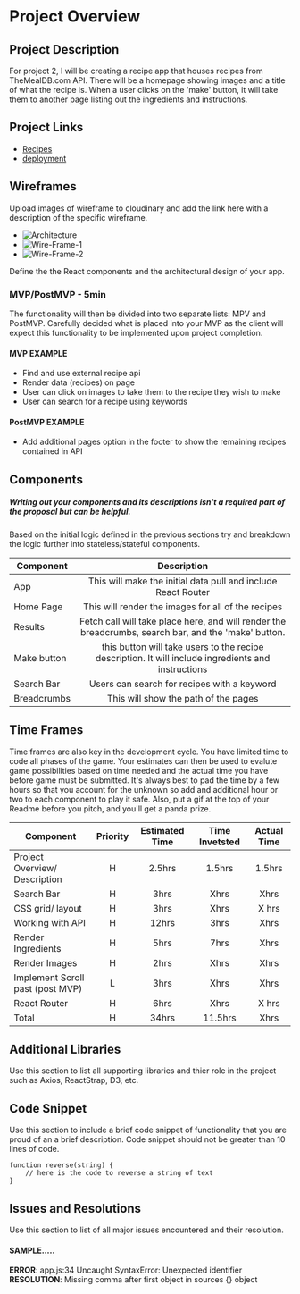 # Project Overview


## Project Description

For project 2, I will be creating a recipe app that houses recipes from TheMealDB.com API. There will be a homepage showing images and a title of what the recipe is. When a user clicks on the 'make' button, it will take them to another page listing out the ingredients and instructions. 

## Project Links

- [Recipes](https://ngumina17.github.io/project2)
- [deployment]()

## Wireframes

Upload images of wireframe to cloudinary and add the link here with a description of the specific wireframe.

- ![Architecture](https://res.cloudinary.com/drz8x4anh/image/upload/v1578411369/Screen_Shot_2020-01-07_at_9.35.40_AM_wyglrn.png)
- ![Wire-Frame-1](https://res.cloudinary.com/drz8x4anh/image/upload/v1578333614/Screen_Shot_2020-01-06_at_11.59.16_AM_urf8ux.png)
- ![Wire-Frame-2](https://res.cloudinary.com/drz8x4anh/image/upload/v1578333798/Screen_Shot_2020-01-06_at_12.03.03_PM_g9yc7n.png)




Define the the React components and the architectural design of your app.

### MVP/PostMVP - 5min

The functionality will then be divided into two separate lists: MPV and PostMVP.  Carefully decided what is placed into your MVP as the client will expect this functionality to be implemented upon project completion.  

#### MVP EXAMPLE
- Find and use external recipe api 
- Render data (recipes) on page 
- User can click on images to take them to the recipe they wish to make
- User can search for a recipe using keywords

#### PostMVP EXAMPLE

- Add additional pages option in the footer to show the remaining recipes contained in API 

## Components
##### Writing out your components and its descriptions isn't a required part of the proposal but can be helpful.

Based on the initial logic defined in the previous sections try and breakdown the logic further into stateless/stateful components. 

| Component | Description | 
| --- | :---: |  
| App | This will make the initial data pull and include React Router| 
| Home Page | This will render the images for all of the recipes  | 
| Results | Fetch call will take place here, and will render the breadcrumbs, search bar, and the 'make' button. | 
| Make button| this button will take users to the recipe description. It will include ingredients and instructions |
| Search Bar | Users can search for recipes with a keyword |
| Breadcrumbs| This will show the path of the pages |



## Time Frames

Time frames are also key in the development cycle.  You have limited time to code all phases of the game.  Your estimates can then be used to evalute game possibilities based on time needed and the actual time you have before game must be submitted. It's always best to pad the time by a few hours so that you account for the unknown so add and additional hour or two to each component to play it safe. Also, put a gif at the top of your Readme before you pitch, and you'll get a panda prize.

| Component | Priority | Estimated Time | Time Invetsted | Actual Time |
| --- | :---: |  :---: | :---: | :---: |
| Project Overview/ Description | H | 2.5hrs | 1.5hrs | 1.5hrs|
| Search Bar | H | 3hrs| Xhrs | Xhrs |
| CSS grid/ layout | H | 3hrs | Xhrs | X hrs|
| Working with API | H | 12hrs| 3hrs | Xhrs |
| Render Ingredients | H | 5hrs| 7hrs | Xhrs |
| Render Images | H | 2hrs| Xhrs | Xhrs|
| Implement Scroll past (post MVP) | L | 3hrs | Xhrs| Xhrs|
| React Router | H | 6hrs | Xhrs | X hrs|
| Total | H | 34hrs| 11.5hrs | Xhrs |

## Additional Libraries
 Use this section to list all supporting libraries and thier role in the project such as Axios, ReactStrap, D3, etc. 

## Code Snippet

Use this section to include a brief code snippet of functionality that you are proud of an a brief description.  Code snippet should not be greater than 10 lines of code. 

```
function reverse(string) {
	// here is the code to reverse a string of text
}
```

## Issues and Resolutions
 Use this section to list of all major issues encountered and their resolution.

#### SAMPLE.....
**ERROR**: app.js:34 Uncaught SyntaxError: Unexpected identifier                                
**RESOLUTION**: Missing comma after first object in sources {} object
